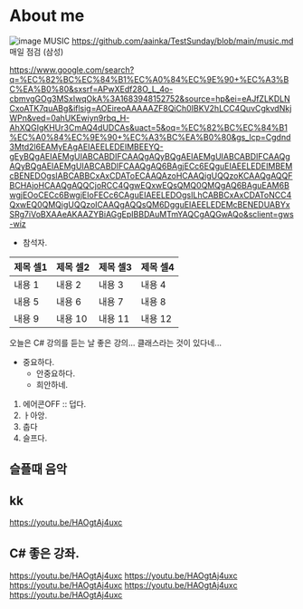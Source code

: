 # About me



![image](https://github.com/aainka/TestSunday/assets/29625147/1d131705-cdd6-423b-8f66-e18066f2630a)
MUSIC https://github.com/aainka/TestSunday/blob/main/music.md
매일 점검 (삼성)
 
https://www.google.com/search?q=%EC%82%BC%EC%84%B1%EC%A0%84%EC%9E%90+%EC%A3%BC%EA%B0%80&sxsrf=APwXEdf28O_L_4o-cbmvgGOg3MSxIwqOkA%3A1683948152752&source=hp&ei=eAJfZLKDLNCxoATK7quABg&iflsig=AOEireoAAAAAZF8QiCh0IBKV2hLCC4QuvCgkvdNkjWPn&ved=0ahUKEwiyn9rbq_H-AhXQGIgKHUr3CmAQ4dUDCAs&uact=5&oq=%EC%82%BC%EC%84%B1%EC%A0%84%EC%9E%90+%EC%A3%BC%EA%B0%80&gs_lcp=Cgdnd3Mtd2l6EAMyEAgAEIAEELEDEIMBEEYQ-gEyBQgAEIAEMgUIABCABDIFCAAQgAQyBQgAEIAEMgUIABCABDIFCAAQgAQyBQgAEIAEMgUIABCABDIFCAAQgAQ6BAgjECc6EQguEIAEELEDEIMBEMcBENEDOgsIABCABBCxAxCDAToECAAQAzoHCAAQigUQQzoKCAAQgAQQFBCHAjoHCAAQgAQQCjoRCC4QgwEQxwEQsQMQ0QMQgAQ6BAguEAM6BwgjEOoCECc6BwgjEIoFECc6CAguEIAEELEDOgsILhCABBCxAxCDAToNCC4QxwEQ0QMQigUQQzoICAAQgAQQsQM6DgguEIAEELEDEMcBENEDUABYxSRg7iVoBXAAeAKAAZYBiAGgEpIBBDAuMTmYAQCgAQGwAQo&sclient=gws-wiz
* 참석자.

|제목 셀1|제목 셀2|제목 셀3|제목 셀4|
|---|---|---|---|
|내용 1|내용 2|내용 3|내용 4|
|내용 5|내용 6|내용 7|내용 8|
|내용 9|내용 10|내용 11|내용 12|

오늘은 C# 강의를 듣는 날
좋은 강의...
클래스라는 것이 있다네...

* 중요하다.
    + 안중요하다.
    + 희안하네.

1. 에어콘OFF :: 덥다.
1. ㅏ아앙.
1. 춥다
1. 슬프다.

## 슬플때 음악
## kk
 

https://youtu.be/HAOgtAj4uxc

## C# 좋은 강좌.

https://youtu.be/HAOgtAj4uxc
https://youtu.be/HAOgtAj4uxc
https://youtu.be/HAOgtAj4uxc
https://youtu.be/HAOgtAj4uxc
https://youtu.be/HAOgtAj4uxc


